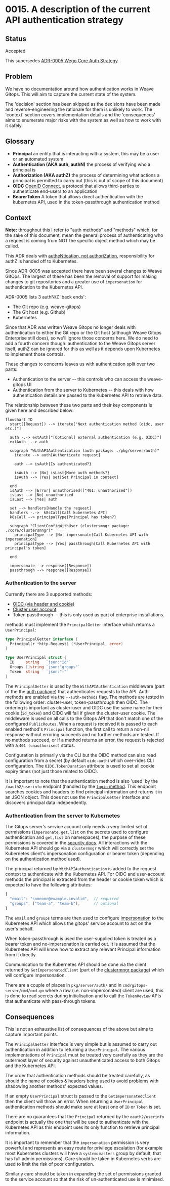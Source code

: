 # 0015. A description of the current API authentication strategy

## Status

Accepted

This supersedes [ADR-0005 Wego Core Auth Strategy](./0005-wego-core-auth-strategy.md).

## Problem

We have no documentation around how authentication works in Weave Gitops. This will aim to capture the current state of
the system.

The 'decision' section has been skipped as the decisions have been made and reverse-engineering the rationale for them is unlikely to work. The 'context' section covers implementation details and the 'consequences' aims to enumerate major risks with the system as well as how to work with it safely.

## Glossary

* **Principal** an entity that is interacting with a system, this may be a user or an automated system
* **Authentication (AKA auth, authN)** the process of verifying who a principal is
* **Authorization (AKA authZ)** the process of determining what actions a principal is permitted to carry out (this is out of scope of this document)
* **OIDC** [OpenID Connect](https://docs.gitops.weave.works/docs/configuration/securing-access-to-the-dashboard/), a protocol that allows third-parties to authenticate end-users to an application
* **BearerToken** A token that allows direct authentication with the kubernetes API, used in the token-passthrough authentication method

## Context

**Note:** throughout this I refer to "auth methods" and "methods" which, for the sake of this document, mean the general process of authenticating who a request is coming from NOT the specific object method which may be called.

This ADR deals with [autheNtication, not authoriZation](https://www.cloudflare.com/en-gb/learning/access-management/authn-vs-authz/), responsibility for authZ is handed off to Kubernetes.

Since ADR-0005 was accepted there have been several changes to Weave GitOps. The largest of these has been the removal of support for making changes to git repositories and a greater use of `impersonation` for authentication to the Kubernetes API.

ADR-0005 lists 3 authN/Z 'back ends':
* The Git repo (e.g. weave-gitops)
* The Git host (e.g. Github)
* Kubernetes

Since that ADR was written Weave Gitops no longer deals with authentication to either the Git repo or the Git host (although Weave Gitops Enterprise still does), so we'll ignore those concerns here. We do need to add a fourth concern though: authentication to the Weave Gitops server itself, authZ can be ignored for this as well as it depends upon Kubernetes to implement those controls.

These changes to concerns leaves us with authentication split over two parts:
* Authentication to the server -- this controls who can access the weave-gitops UI
* Authentication from the server to Kubernetes -- this deals with how authentication details are passed to the Kubernetes API to retrieve data.

The relationship between these two parts and their key components is given here and described below:

```mermaid
flowchart TD
  start([Request]) --> iterate["Next authentication method (oidc, user etc.)"]

  auth -.-> extAuth["[Optional] external authentication (e.g. OIDC)"]
  extAuth -.-> auth

  subgraph "WithAPIAuthentication (auth package: ./pkg/server/auth)"
    iterate --> auth[Authenticate request]

    auth --> isAuth{Is authenticated?}

    isAuth --> |No| isLast{More auth methods?}
    isAuth --> |Yes| set[Set Principal in context]

  end
  isAuth --> |Error| unauthorised(["401: unauthorised"])
  isLast --> |No| unauthorised
  isLast --> |Yes| auth

  set --> handlers[Handle the request]
  handlers -.->  k8sCall[Call kubernetes API]
  k8sCall --> principalType{Principal has token?}

  subgraph "ClientConfigWithUser (clustersmngr package: ./core/clustersmngr)"
    principalType --> |No| impersonate[Call Kubernetes API with impersonation]
    principalType --> |Yes| passthrough[Call Kubernetes API with principal's token]

  end

  impersonate --> response([Response])
  passthrough --> response([Response])
```

### Authentication to the server

Currently there are 3 supported methods:

* [OIDC (via header and cookie)](https://docs.gitops.weave.works/docs/configuration/service-account-permissions/)
* [Cluster user account](https://docs.gitops.weave.works/docs/configuration/service-account-permissions/)
* Token passthrough -- this is only used as part of enterprise installations.

methods must implement the `PrincipalGetter` interface which returns a `UserPrincipal`:
```go
type PrincipalGetter interface {
  Principal(r *http.Request) (*UserPrincipal, error)
}

type UserPrincipal struct {
  ID     string   `json:"id"`
  Groups []string `json:"groups"`
  Token  string   `json:"-"`
}
```

The `PrincipalGetter` is used by the `WithAPIAuthentication` middleware (part of the the [auth package](../../pkg/server/auth/auth.go)) that authenticates requests to the API. Auth methods are enabled via the `--auth-methods` flag. The methods are tested in the following order: cluster-user, token-passthrough then OIDC. The ordering is important as cluster-user and OIDC use the same name for their cookie (`id_token`) and OIDC will fail if given the cluster-user cookie. The middleware is used on all calls to the Gitops API that don't match one of the configured `PublicRoutes`. When a request is received it is passed to each enabled method's `Principal` function, the first call to return a non-nil response without erroring succeeds and no further methods are tested. If no methods succeed, or if a method returns an error, the request is rejected with a `401 (unauthorised)` status.

Configuration is primarily via the CLI but the OIDC method can also read configuration from a secret (by default `oidc-auth`) which over-rides CLI configuration. The `OIDC.TokenDuration` attribute is used to set all cookie expiry times (not just those related to OIDC).

It is important to note that the authentication method is also 'used' by the `/oauth2/userinfo` endpoint (handled by the [`login` method](../../pkg/server/auth/server.go). This endpoint searches cookies and headers to find principal information and returns it in an JSON object. This does not use the `PrincipalGetter` interface and discovers principal data independently.

### Authentication from the server to Kubernetes

The Gitops server's service account only needs a very limited set of permissions (`impersonate`, `get,list` on the secrets used to configure authentication and `get,list` on namespaces), the purpose of these permissions is covered in the [security docs](https://docs.gitops.weave.works/docs/configuration/service-account-permissions/). All interactions with the Kubernetes API should go via a `clustermngr` which will correctly set the Kubernetes client's impersonation configuration or bearer token (depending on the authentication method used).

The principal returned by `WithAPIAuthentication` is added to the request context to authenticate with the Kubernetes API. For OIDC and user-account methods the principal is extracted from the header or cookie token which is expected to have the following attributes:

```javascript
{
  "email": "someone@example.invalid",  // required
  "groups": ["team-a", "team-b"],      // optional
}
```

The `email` and `groups` terms are then used to configure [impersonation](https://kubernetes.io/docs/reference/access-authn-authz/authentication/#user-impersonation) to the Kubernetes API which allows the gitops' service account to act on the user's behalf.

When token-passthrough is used the user-supplied token is treated as a bearer token and no-impersonation is carried out. It is assumed that the Kubernetes API will know how to extract any relevant Principal information from it directly.

Communication to the Kubernetes API should be done via the client returned by `GetImpersonatedClient` (part of the [clustermngr package](../../core/clustermngr/clustermngr.go)) which will configure impersonation.

There are a couple of places in `pkg/server/auth/` and in `cmd/gitops-server/cmd/cmd.go` where a raw (i.e. non-impersonated) client are used, this is done to read secrets during initialisation and to call the `TokenReview` APIs that authenticate with pass-through tokens.

## Consequences

This is not an exhaustive list of consequences of the above but aims to capture important points.

The `PrincipalGetter` interface is very simple but is assumed to carry out authentication in addition to returning a `UserPrincipal`. The various implementations of `Principal` must be treated very carefully as they are the outermost layer of security against unauthenticated access to both Gitops and the Kubernetes API.

The order that authentication methods should be treated carefully, as should the name of cookies & headers being used to avoid problems with shadowing another methods' expected values.

If an empty `UserPrincipal` struct is passed to the `GetImpersonatedClient` then the client will throw an error. When returning a `UserPrincipal` authentication methods should make sure at least one of `ID` or `Token` is set.

There are no guarantees that the `Principal` returned by the `oauth2/userinfo` endpoint is actually the one that will be used to authenticate with the Kubernetes API as this endpoint uses its only function to retrieve principal information.

It is important to remember that the `impersonation` permission is very powerful and represents an easy route for privilege escalation (for example most Kubernetes clusters will have a `system:masters` group by default, that has full admin permissions). Care should be taken in Kubernetes verbs are used to limit the risk of poor configuration.

Similarly care should be taken in expanding the set of permissions granted to the service account so that the risk of un-authenticated use is minimised.
